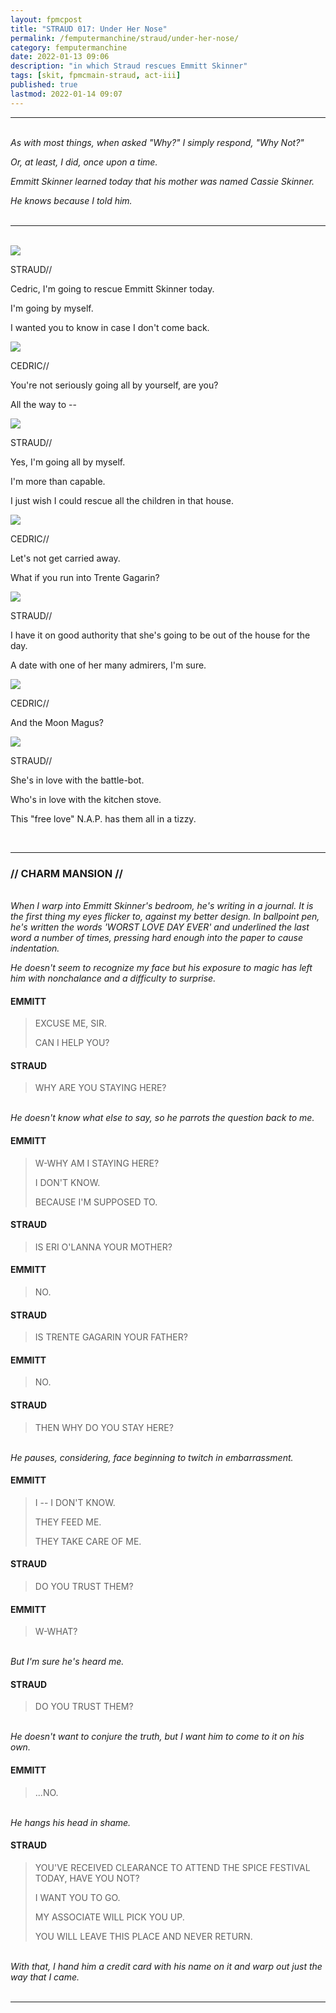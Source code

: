 ```yaml
---
layout: fpmcpost
title: "STRAUD 017: Under Her Nose"
permalink: /femputermanchine/straud/under-her-nose/
category: femputermanchine
date: 2022-01-13 09:06
description: "in which Straud rescues Emmitt Skinner"
tags: [skit, fpmcmain-straud, act-iii]
published: true
lastmod: 2022-01-14 09:07
---
```

[//]: # (  1/14/22  -added)

*****
<br><i>As with most things, when asked "Why?" I simply respond, "Why Not?"</i>

<i>Or, at least, I did, once upon a time.</i>

<i>Emmitt Skinner learned today that his mother was named Cassie Skinner.</i>

<i>He knows because I told him.</i>
<br><br>

*****
<br>
<div class="chat-box">
<img src="{{ site.url }}/assets/tb/straud2.jpg" class="chat-portrait" />
<p class="ppl-sez">STRAUD//</p>
<p class="ppl-sez">Cedric, I'm going to rescue Emmitt Skinner today.</p>
<p class="ppl-sez">I'm going by myself.</p>
<p class="ppl-sez">I wanted you to know in case I don't come back.</p>
</div>

<div class="chat-box">
<img src="{{ site.url }}/assets/tb/cedric2.jpg" class="chat-portrait" />
<p class="ppl-sez">CEDRIC//</p>
<p class="ppl-sez">You're not seriously going all by yourself, are you?</p>
<p class="ppl-sez">All the way to --</p>
</div>

<div class="chat-box">
<img src="{{ site.url }}/assets/tb/straud2.jpg" class="chat-portrait" />
<p class="ppl-sez">STRAUD//</p>
<p class="ppl-sez">Yes, I'm going all by myself.</p>
<p class="ppl-sez">I'm more than capable.</p>
<p class="ppl-sez">I just wish I could rescue all the children in that house.</p>
</div>

<div class="chat-box">
<img src="{{ site.url }}/assets/tb/cedric2.jpg" class="chat-portrait" />
<p class="ppl-sez">CEDRIC//</p>
<p class="ppl-sez">Let's not get carried away.</p>
<p class="ppl-sez">What if you run into Trente Gagarin?</p>
</div>

<div class="chat-box">
<img src="{{ site.url }}/assets/tb/straud2.jpg" class="chat-portrait" />
<p class="ppl-sez">STRAUD//</p>
<p class="ppl-sez">I have it on good authority that she's going to be out of the house for the day.</p>
<p class="ppl-sez">A date with one of her many admirers, I'm sure.</p>
</div>

<div class="chat-box">
<img src="{{ site.url }}/assets/tb/cedric2.jpg" class="chat-portrait" />
<p class="ppl-sez">CEDRIC//</p>
<p class="ppl-sez">And the Moon Magus?</p>
</div>

<div class="chat-box">
<img src="{{ site.url }}/assets/tb/straud2.jpg" class="chat-portrait" />
<p class="ppl-sez">STRAUD//</p>
<p class="ppl-sez">She's in love with the battle-bot.</p>
<p class="ppl-sez">Who's in love with the kitchen stove.</p>
<p class="ppl-sez">This "free love" N.A.P. has them all in a tizzy.</p>
</div>
<br>

*****
### // CHARM MANSION //

<BR><I>When I warp into Emmitt Skinner's bedroom, he's writing in a journal. It is the first thing my eyes flicker to, against my better design. In ballpoint pen, he's written the words 'WORST LOVE DAY EVER' and underlined the last word a number of times, pressing hard enough into the paper to cause indentation.</i>

<i>He doesn't seem to recognize my face but his exposure to magic has left him with nonchalance and a difficulty to surprise.</i>

#### EMMITT

> EXCUSE ME, SIR.
> 
> CAN I HELP YOU?

#### STRAUD

> WHY ARE YOU STAYING HERE?

<BR><I>He doesn't know what else to say, so he parrots the question back to me.</i>

#### EMMITT

> W-WHY AM I STAYING HERE?
> 
> I DON'T KNOW.
> 
> BECAUSE I'M SUPPOSED TO.

#### STRAUD

> IS ERI O'LANNA YOUR MOTHER?

#### EMMITT

> NO.

#### STRAUD

> IS TRENTE GAGARIN YOUR FATHER?

#### EMMITT

> NO.

#### STRAUD

> THEN WHY DO YOU STAY HERE?

<BR><I>He pauses, considering, face beginning to twitch in embarrassment.</i>

#### EMMITT

> I -- I DON'T KNOW.
> 
> THEY FEED ME.
> 
> THEY TAKE CARE OF ME.

#### STRAUD

> DO YOU TRUST THEM?

#### EMMITT

> W-WHAT?

<BR><I>But I'm sure he's heard me.</i>

#### STRAUD

> DO YOU TRUST THEM?

<BR><I>He doesn't want to conjure the truth, but I want him to come to it on his own.</i>

#### EMMITT

> ...NO.

<BR><I>He hangs his head in shame.</i>

#### STRAUD

> YOU'VE RECEIVED CLEARANCE TO ATTEND THE SPICE FESTIVAL TODAY, HAVE YOU NOT?
> 
> I WANT YOU TO GO.
> 
> MY ASSOCIATE WILL PICK YOU UP.
> 
> YOU WILL LEAVE THIS PLACE AND NEVER RETURN.

<BR><I>With that, I hand him a credit card with his name on it and warp out just the way that I came.</i>
<BR><br>

*****

